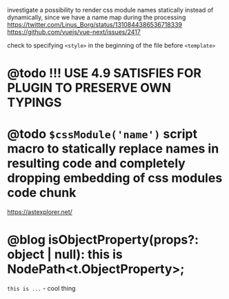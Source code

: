 investigate a possibility to render css module names statically instead of dynamically, since we have a name map during the processing
https://twitter.com/Linus_Borg/status/1310844386536718339
https://github.com/vuejs/vue-next/issues/2417

check to specifying `<style>` in the beginning of the file before `<template>`

# @todo !!! USE 4.9 SATISFIES FOR PLUGIN TO PRESERVE OWN TYPINGS

# @todo `$cssModule('name')` script macro to statically replace names in resulting code and completely dropping embedding of css modules code chunk

https://astexplorer.net/

# @blog isObjectProperty(props?: object | null): this is NodePath<t.ObjectProperty>;

`this is ...` - cool thing
